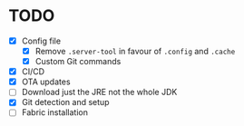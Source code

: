 # TODO

- [X] Config file
  - [X] Remove `.server-tool` in favour of `.config` and `.cache`
  - [X] Custom Git commands
- [X] CI/CD
- [X] OTA updates
- [ ] Download just the JRE not the whole JDK
- [X] Git detection and setup
- [ ] Fabric installation
